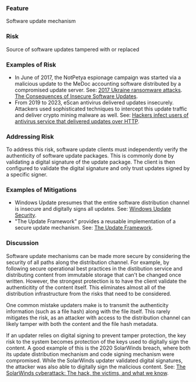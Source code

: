 ### Feature
Software update mechanism

### Risk
Source of software updates tampered with or replaced

### Examples of Risk
- In June of 2017, the NotPetya espionage campaign was started via a malicious update to the MeDoc accounting software distributed by a compromised update server. See: [2017 Ukraine ransomware attacks](https://en.wikipedia.org/wiki/2017_Ukraine_ransomware_attacks). [The Consequences of Insecure Software Updates](https://insights.sei.cmu.edu/blog/the-consequences-of-insecure-software-updates/).
- From 2019 to 2023, eScan antivirus delivered updates insecurely. Attackers used sophisticated techniques to intercept this update traffic and deliver crypto mining malware as well. See: [Hackers infect users of antivirus service that delivered updates over HTTP](https://arstechnica.com/security/2024/04/hackers-infect-users-of-antivirus-service-that-delivered-updates-over-http/).

### Addressing Risk
To address this risk, software update clients must independently verify the authenticity of software update packages. This is commonly done by validating a digital signature of the update package. The client is then configured to validate the digital signature and only trust updates signed by a specific signer.

### Examples of Mitigations
- Windows Update presumes that the entire software distribution channel is insecure and digitally signs all updates. See: [Windows Update Security](https://learn.microsoft.com/en-us/windows/deployment/update/windows-update-security).
- "The Update Framework" provides a reusable implementation of a secure update mechanism. See: [The Update Framework](https://theupdateframework.io/).

### Discussion
Software update mechanisms can be made more secure by considering the security of all paths along the distribution channel. For example, by following secure operational best practices in the distibution service and distributing content from immutable storage that can't be changed once written. However, the strongest protection is to have the client validate the authenticitity of the content itself. This eliminates almost all of the distribution infrastructure from the risks that need to be considered.

One common mistake updaters make is to transmit the authenticity information (such as a file hash) along with the file itself. This rarely mitigates the risk, as an attacker with access to the distribution channel can likely tamper with both the content and the file hash metadata.

If an updater relies on digital signing to prevent tamper protection, the key risk to the system becomes protection of the keys used to digitally sign the content. A good example of this is the 2020 SolarWinds breach, where both its update distribution mechanism and code signing mechanism were compromised. While the SolarWinds updater validated digital signatures, the attacker was also able to digitally sign the malicious content. See: [The SolarWinds cyberattack: The hack, the victims, and what we know](https://www.bleepingcomputer.com/news/security/the-solarwinds-cyberattack-the-hack-the-victims-and-what-we-know/).

